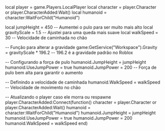 local player = game.Players.LocalPlayer
local character = player.Character or player.CharacterAdded:Wait()
local humanoid = character:WaitForChild("Humanoid")

local jumpHeight = 450 -- Aumentei o pulo para ser muito mais alto
local gravityScale = 1.5 -- Ajustei para uma queda mais suave
local walkSpeed = 30 -- Velocidade de caminhada no chão

-- Função para alterar a gravidade
game:GetService("Workspace").Gravity = gravityScale * 196.2 -- 196.2 é a gravidade padrão no Roblox

-- Configurando a força de pulo
humanoid.JumpHeight = jumpHeight
humanoid.UseJumpPower = true
humanoid.JumpPower = 200 -- Força de pulo bem alta para garantir o aumento

-- Definindo a velocidade de caminhada
humanoid.WalkSpeed = walkSpeed -- Velocidade de movimento no chão

-- Atualizando o player caso ele morra ou respawne
player.CharacterAdded:Connect(function()
    character = player.Character or player.CharacterAdded:Wait()
    humanoid = character:WaitForChild("Humanoid")
    humanoid.JumpHeight = jumpHeight
    humanoid.UseJumpPower = true
    humanoid.JumpPower = 200
    humanoid.WalkSpeed = walkSpeed
end)
